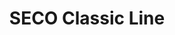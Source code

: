--- 
title  : "SECO Classic Line "
category   : "Cutting units for CNC machines"
headline   : " "
short_desc : " Cutting unit "
long_desc : " "
img   : "/images/000tm042002470_seco_komplett.png"
series : "/benz/wood/woodtoolingtechnologies/cuttingunits/"
link : "secoclassic"
---